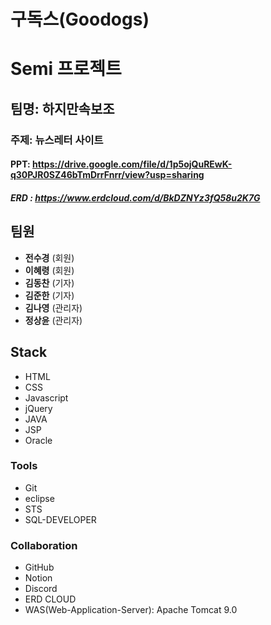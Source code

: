 # 구독스(Goodogs)
# Semi 프로젝트
## 팀명: 하지만속보조
### 주제: 뉴스레터 사이트
#### PPT: https://drive.google.com/file/d/1p5ojQuREwK-q30PJR0SZ46bTmDrrFnrr/view?usp=sharing
##### ERD : https://www.erdcloud.com/d/BkDZNYz3fQ58u2K7G

  ## 팀원
  <ul>
  <li><b>전수경</b> (회원) </li>
  <li><b>이혜령</b> (회원) </li>
  <li><b>김동찬</b> (기자) </li>
  <li><b>김준한</b> (기자) </li>
  <li><b>김나영</b> (관리자) </li>
  <li><b>정상윤</b> (관리자) </li>
</ul>

  ## Stack
  <ul>
    <li>HTML</li>
    <li>CSS</li>
    <li>Javascript</li>
    <li>jQuery</li>
    <li>JAVA</li>
    <li>JSP</li>
    <li>Oracle</li>   
  </ul>
  
  ### Tools
  <ul>
    <li>Git</li>
    <li>eclipse</li>
    <li>STS</li>
    <li>SQL-DEVELOPER</li>
  </ul>

  ### Collaboration  
  <ul>
    <li>GitHub</li>
    <li>Notion</li>
    <li>Discord</li>
    <li>ERD CLOUD</li>
    <li>WAS(Web-Application-Server): Apache Tomcat 9.0</li>
  </ul>

<br>
